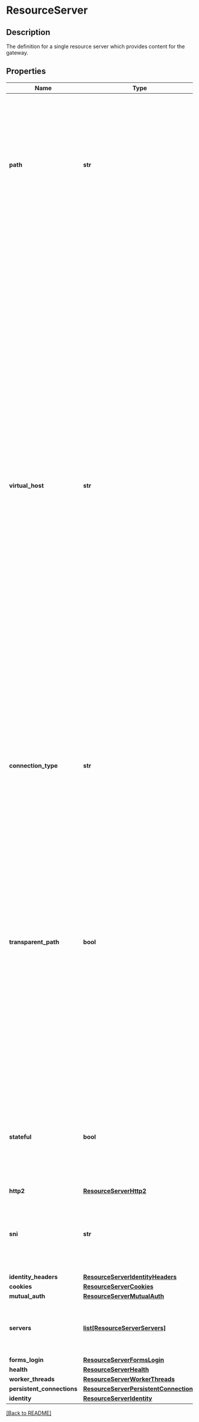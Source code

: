 # ResourceServer

## Description

The definition for a single resource server which provides content for the gateway.


## Properties

Name | Type | Description | Notes
------------ | ------------- | ------------- | -------------
**path** | **str** | The path at which the resource server will be made available. This entry is required if the &#x60;virtual\_host&#x60; entry has not been specified. It is not valid to have both &#x60;path&#x60; and &#x60;virtual\_host&#x60; entries specified.  | [optional] 
**virtual\_host** | **str** | The virtual host, as defined by the host header in the request, at  which the resource server will be made available. This will be the  hostname and port number specified in the web browser when it makes  the request. The port number should always be specified, whether the  default port is being used (443 for SSL), or if the virtual host is  using a non-default port for the intended protocol. If your docker  or container host is mapping an incoming port number such as 443 to  some other port inside the container (i.e. 8443), then specify here  the incoming port number (i.e. 443). This entry is required if the &#x60;path&#x60; entry has not been specified.  It is not valid to have both &#x60;path&#x60; and &#x60;virtual\_host&#x60; entries  specified.  | [optional] 
**connection\_type** | **str** | The connection type the reverse proxy will make for this resource server.  | [optional] [default to 'tcp']
**transparent\_path** | **bool** | A boolean flag indicating whether or not this resource server uses a transparent path. For path type resource servers, setting this entry to true will result in the passing of the entire URL as observed by the reverse proxy to the resource server, including the value given in \"path\". If set to false the reverse proxy will filter the path from the URL and pass only the remainder of the URL to the resource server.  | [optional] [default to False]
**stateful** | **bool** | A boolean flag indicating whether or not user requests, for the lifetime of a session, are always processed by the same resource server.  | [optional] [default to False]
**http2** | [**ResourceServerHttp2**](ResourceServerHttp2.md) |  | [optional] 
**sni** | **str** | The Server Name Indicator the reverse proxy will indicate to the resource server during TLS negotiation.  | [optional] 
**identity\_headers** | [**ResourceServerIdentityHeaders**](ResourceServerIdentityHeaders.md) |  | [optional] 
**cookies** | [**ResourceServerCookies**](ResourceServerCookies.md) |  | [optional] 
**mutual\_auth** | [**ResourceServerMutualAuth**](ResourceServerMutualAuth.md) |  | [optional] 
**servers** | [**list[ResourceServerServers]**](ResourceServerServers.md) | Specifies the location of the resource server that is being protected.| [optional] 
**forms\_login** | [**ResourceServerFormsLogin**](ResourceServerFormsLogin.md) |  | [optional] 
**health** | [**ResourceServerHealth**](ResourceServerHealth.md) |  | [optional] 
**worker\_threads** | [**ResourceServerWorkerThreads**](ResourceServerWorkerThreads.md) |  | [optional] 
**persistent\_connections** | [**ResourceServerPersistentConnections**](ResourceServerPersistentConnections.md) |  | [optional] 
**identity** | [**ResourceServerIdentity**](ResourceServerIdentity.md) |  | [optional] 

[[Back to README]](../README.md)



